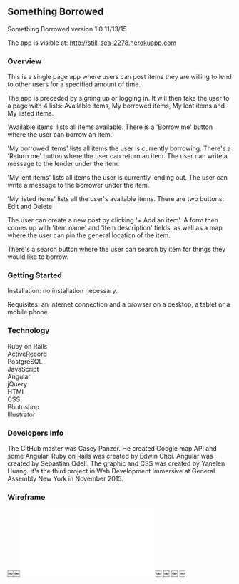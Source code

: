 ## Something Borrowed

Something Borrowed version 1.0 11/13/15

The app is visible at: http://still-sea-2278.herokuapp.com


### Overview

This is a single page app where users can post items they are willing to lend to other users for a specified amount of time.

The app is preceded by signing up or logging in. It will then take the user to a page with 4 lists: Available items, My borrowed items, My lent items and My listed items.

'Available items' lists all items available. There is a 'Borrow me' button where the user can borrow an item.

'My borrowed items' lists all items the user is currently borrowing. There's a 'Return me' button where the user can return an item. The user can write a message to the lender under the item.

'My lent items' lists all items the user is currently lending out. The user can write a message to the borrower under the item.

'My listed items' lists all the user's available items. There are two buttons: Edit and Delete

The user can create a new post by clicking '+ Add an item'. A form then comes up with 'item name' and 'item description' fields, as well as a map where the user can pin the general location of the item.

There's a search button where the user can search by item for things they would like to borrow.


### Getting Started

Installation: no installation necessary.

Requisites: an internet connection and a browser on a desktop, a tablet or a mobile phone.


### Technology

Ruby on Rails<br>
ActiveRecord<br>
PostgreSQL<br>
JavaScript<br>
Angular<br>
jQuery<br>
HTML<br>
CSS<br>
Photoshop<br>
Illustrator<br>


### Developers Info

The GitHub master was Casey Panzer. He created Google map API and some Angular. Ruby on Rails was created by Edwin Choi. Angular was created by Sebastian Odell. The graphic and CSS was created by Yanelen Huang. It's the third project in Web Development Immersive at General Assembly New York in November 2015.


### Wireframe

￼￼![wireframe](project3_wireframe.pdf)
￼
￼
￼
￼
